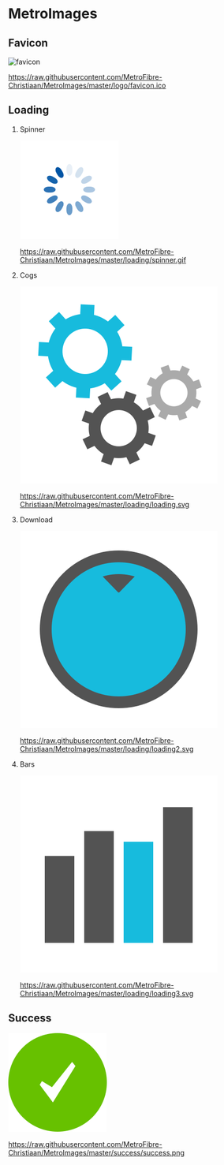 # MetroImages
## Favicon
![favicon](/logo/favicon.ico)

https://raw.githubusercontent.com/MetroFibre-Christiaan/MetroImages/master/logo/favicon.ico

## Loading 
1. Spinner

    ![Spinner](/loading/spinner.gif)
    
    https://raw.githubusercontent.com/MetroFibre-Christiaan/MetroImages/master/loading/spinner.gif
2. Cogs

    ![Spinner](/loading/loading.svg)
    
    https://raw.githubusercontent.com/MetroFibre-Christiaan/MetroImages/master/loading/loading.svg
3. Download

    ![Spinner](/loading/loading2.svg)
    
    https://raw.githubusercontent.com/MetroFibre-Christiaan/MetroImages/master/loading/loading2.svg
4. Bars

    ![Spinner](/loading/loading3.svg)
    
    https://raw.githubusercontent.com/MetroFibre-Christiaan/MetroImages/master/loading/loading3.svg

## Success

![Success](/success/success.png)

https://raw.githubusercontent.com/MetroFibre-Christiaan/MetroImages/master/success/success.png
